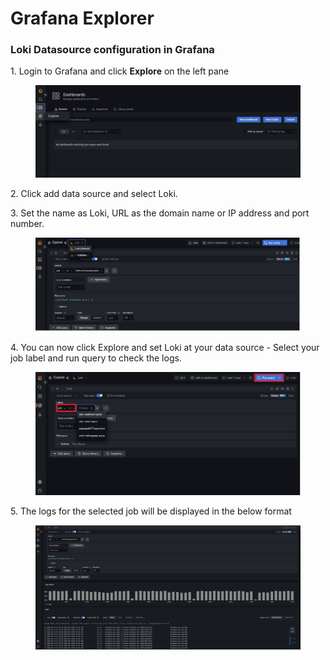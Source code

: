 # Grafana Explorer

### Loki Datasource configuration in Grafana

1\. Login to Grafana and click **Explore** on the left pane

<figure><img src="../../.gitbook/assets/grafana.jpg" alt=""><figcaption></figcaption></figure>

2\. Click add data source and select Loki.

3\. Set the name as Loki, URL as the domain name or IP address and port number.

<figure><img src="../../.gitbook/assets/grafana-1.jpg" alt=""><figcaption></figcaption></figure>

4\. You can now click Explore and set Loki at your data source - Select your job label and run query to check the logs.

<figure><img src="../../.gitbook/assets/grafana-2.jpg" alt=""><figcaption></figcaption></figure>

5\. The logs for the selected job will be displayed in the below format

<figure><img src="../../.gitbook/assets/grafana-3.jpg" alt=""><figcaption></figcaption></figure>
